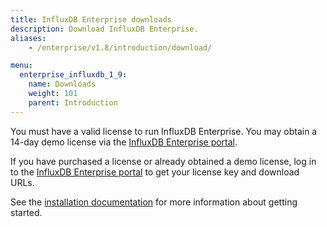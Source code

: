 ```yaml
---
title: InfluxDB Enterprise downloads
description: Download InfluxDB Enterprise.
aliases:
    - /enterprise/v1.8/introduction/download/

menu:
  enterprise_influxdb_1_9:
    name: Downloads
    weight: 101
    parent: Introduction
---
```


You must have a valid license to run InfluxDB Enterprise.
You may obtain a 14-day demo license via the [InfluxDB Enterprise portal](https://portal.influxdata.com/users/new).

If you have purchased a license or already obtained a demo license,
log in to the [InfluxDB Enterprise portal](https://portal.influxdata.com/users/sign_in)
to get your license key and download URLs.

See the [installation documentation](/enterprise_influxdb/v1.9/install-and-deploy/)
for more information about getting started.
